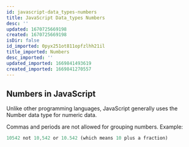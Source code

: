 ```yaml
---
id: javascript-data_types-numbers
title: JavaScript Data_types Numbers
desc: ''
updated: 1670725669198
created: 1670725669198
isDir: false
id_imported: 0pyx251ot811opfzlhh21il
title_imported: Numbers
desc_imported: ''
updated_imported: 1669841493619
created_imported: 1669841270557
---
```


## Numbers in JavaScript

Unlike other programming languages, JavaScript generally uses the Number data type for numeric data. 

Commas and periods are not allowed for grouping numbers. Example:
```javascript
10542 not 10,542 or 10.542 (which means 10 plus a fraction)
```


